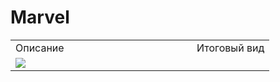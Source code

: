 # Marvel

<table>
 <tr>
    <td width="70%">Описание</td>
    <td width="30%">Итоговый вид</td>
 </tr>
 <tr>
    <td>
        <img src="/digital/Lab3.gif"</img>
    </td>
 </tr>
</table>

